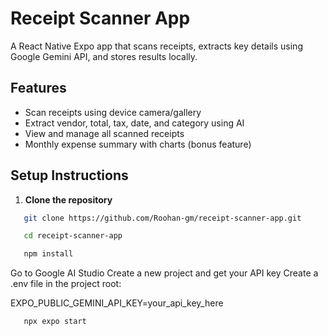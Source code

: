 # Receipt Scanner App

A React Native Expo app that scans receipts, extracts key details using Google Gemini API, and stores results locally.

## Features

- Scan receipts using device camera/gallery
- Extract vendor, total, tax, date, and category using AI
- View and manage all scanned receipts
- Monthly expense summary with charts (bonus feature)

## Setup Instructions

1. **Clone the repository**

```bash
   git clone https://github.com/Roohan-gm/receipt-scanner-app.git

   cd receipt-scanner-app

   npm install
```

Go to Google AI Studio
Create a new project and get your API key
Create a .env file in the project root:

EXPO_PUBLIC_GEMINI_API_KEY=your_api_key_here

```bash
   npx expo start
```
